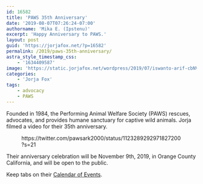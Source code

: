 ```yaml
---
id: 16582
title: 'PAWS 35th Anniversary'
date: '2019-08-07T07:26:24-07:00'
authorname: 'Mika E. (Ipstenu)'
excerpt: 'Happy Anniversary to PAWS.'
layout: post
guid: 'https://jorjafox.net/?p=16582'
permalink: /2019/paws-35th-anniversary/
astra_style_timestamp_css:
    - '1634409587'
image: 'https://static.jorjafox.net/wordpress/2019/07/iswanto-arif-cbNVRnlntZ8-unsplash.jpg'
categories:
    - 'Jorja Fox'
tags:
    - advocacy
    - PAWS
---
```


Founded in 1984, the Performing Animal Welfare Society (PAWS) rescues, advocates, and provides humane sanctuary for captive wild animals. Jorja filmed a video for their 35th anniversary.

<figure class="wp-block-embed-twitter wp-block-embed is-type-rich is-provider-twitter"><div class="wp-block-embed__wrapper">
https://twitter.com/pawsark2000/status/1123289292971827200?s=21
</div></figure>

Their anniversary celebration will be November 9th, 2019, in Orange County California, and will be open to the public.

Keep tabs on their <a href="http://www.pawsweb.org/calendar_of_events.html">Calendar of Events</a>.
